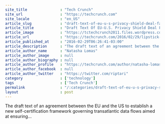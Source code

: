 ```yaml
---
site_title               : "Tech Crunch"
site_url                 : "https://techcrunch.com"
site_locale              : "en_US"
article_slug             : "draft-text-of-eu-u-s-privacy-shield-deal-fails-to-impress-the-man-who-slayed-safe-harbor"
article_title            : "Draft Text Of EU-U.S. Privacy Shield Deal Fails To Impress The Man Who Slayed Safe Harbor"
article_image            : "https://tctechcrunch2011.files.wordpress.com/2015/09/google-servers-datacenter.png?w=764&h=400&crop=1"
article_url              : "https://techcrunch.com/2016/02/29/lipstick-on-a-pig/"
article_published_at     : "2016-02-29T06:26:41-03:00"
article_description      : "The draft text of an agreement between the EU and the US to establish a new self-certification framework governing transatlantic data flows aimed at ensuring..."
article_author_name      : "Natasha Lomas"
article_author_image     : null
article_author_biography : null
article_author_profile   : "https://techcrunch.com/author/natasha-lomas/"
article_author_facebook  : null
article_author_twitter   : "https://twitter.com/riptari"
category                 : ['technology']
tags                     : ['Tech Crunch']
permalink                : "/:categories/draft-text-of-eu-u-s-privacy-shield-deal-fails-to-impress-the-man-who-slayed-safe-harbor/"
layout                   : post
---
```


The draft text of an agreement between the EU and the US to establish a new self-certification framework governing transatlantic data flows aimed at ensuring...
